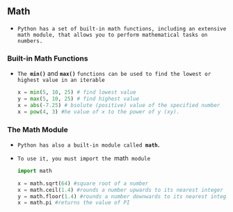 ## Math

- `Python has a set of built-in math functions, including an extensive math module, that allows you to perform mathematical tasks on numbers.`





### Built-in Math Functions

- `The `**`min()`** and **`max()`** `functions can be used to find the lowest or highest value in an iterable`

  ```python
  x = min(5, 10, 25) # find lowest value 
  y = max(5, 10, 25) # find highest value 
  x = abs(-7.25) # bsolute (positive) value of the specified number
  x = pow(4, 3) #he value of x to the power of y (xy).
  ```

  



### The Math Module

- `Python has also a built-in module called `**`math`.**

- `To use it, you must import the `math` module`

  ```python
  import math
  
  x = math.sqrt(64) #square root of a number
  x = math.ceil(1.4) #rounds a number upwards to its nearest integer
  y = math.floor(1.4) #rounds a number downwards to its nearest integer
  x = math.pi #returns the value of PI
  ```

  